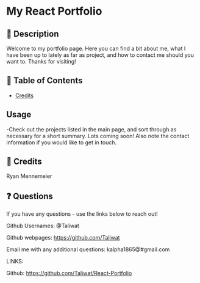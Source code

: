 # My React Portfolio

## 📘 Description

Welcome to my portfolio page.  Here you can find a bit about me, what I have been up to lately as far as project, and how to contact me should you want to.  Thanks for visiting!

## 📑 Table of Contents 

- [Credits](#credits)

## Usage

-Check out the projects listed in the main page, and sort through as necessary for a short summary.  Lots coming soon! Also note the contact information if you would like to get in touch.


## 🤝 Credits

Ryan Mennemeier


## ❓ Questions

If you have any questions - use the links below to reach out!

Github Usernames:  @Taliwat 

Github webpages: https://github.com/Taliwat 

Email me with any additional questions: kalpha1865@#gmail.com

LINKS:

Github: https://github.com/Taliwat/React-Portfolio

